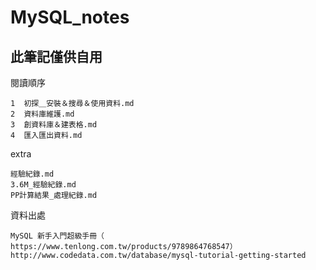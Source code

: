 # MySQL_notes


## 此筆記僅供自用  ## 

閱讀順序
```
1  初探＿安裝＆搜尋＆使用資料.md
2  資料庫維護.md
3  創資料庫＆建表格.md
4  匯入匯出資料.md
```
extra
```
經驗紀錄.md
3.6M_經驗紀錄.md
PP計算結果_處理紀錄.md
```

資料出處
```
MySQL 新手入門超級手冊（ https://www.tenlong.com.tw/products/9789864768547）
http://www.codedata.com.tw/database/mysql-tutorial-getting-started
```
